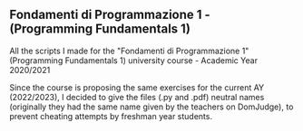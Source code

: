 ## Fondamenti di Programmazione 1 - (Programming Fundamentals 1)
All the scripts I made for the "Fondamenti di Programmazione 1" (Programming Fundamentals 1) university course  - Academic Year 2020/2021

Since the course is proposing the same exercises for the current AY (2022/2023), I decided to give the files (.py and .pdf) neutral names (originally they had the same name given by the teachers on DomJudge), to prevent cheating attempts by freshman year students.
